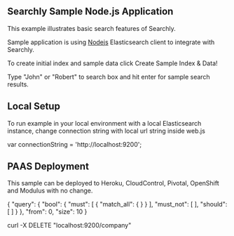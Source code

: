 ## Searchly Sample Node.js Application

This example illustrates basic search features of Searchly.

Sample application is using [Nodejs](https://github.com/elasticsearch/elasticsearch-js) Elasticsearch client to integrate with Searchly.

To create initial index and sample data click Create Sample Index & Data!

Type "John" or "Robert" to search box and hit enter for sample search results.

## Local Setup

To run example in your local environment with a local Elasticsearch instance, change connection string with local url string inside web.js

var connectionString = 'http://localhost:9200';

## PAAS Deployment

This sample can be deployed to Heroku, CloudControl, Pivotal, OpenShift and Modulus with no change.

{
  "query": {
    "bool": {
      "must": [
        {
          "match_all": {
          }
        }
      ],
      "must_not": [
      ],
      "should": [
      ]
    }
  },
  "from": 0,
  "size": 10
}

curl -X DELETE "localhost:9200/company"

